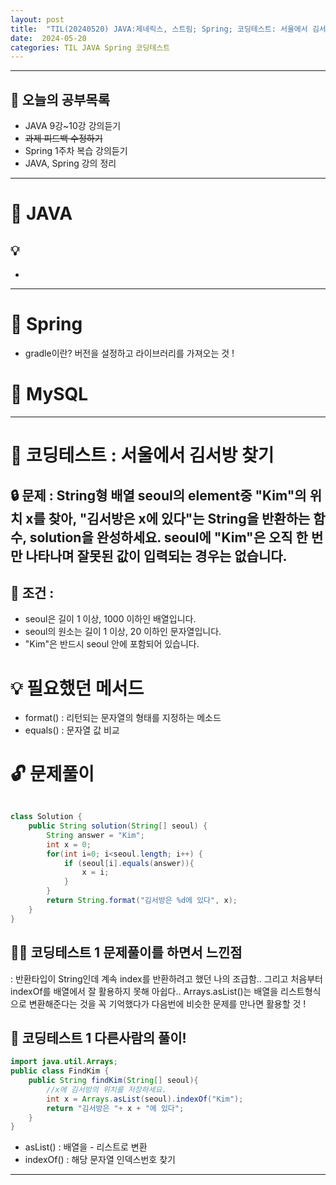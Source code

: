 ```yaml
---
layout: post
title:  "TIL(20240520) JAVA:제네릭스, 스트림; Spring; 코딩테스트: 서울에서 김서방 찾기;"
date:  2024-05-20
categories: TIL JAVA Spring 코딩테스트
---
```


---------------------------------------------------------------------

## 🙌 오늘의 공부목록
- JAVA 9강~10강 강의듣기
- ~~과제 피드백 수정하기~~
- Spring 1주차 복습 강의듣기
- JAVA, Spring 강의 정리

---

# 📌 JAVA  

## 💡
- 


---------------------------------------------------------------------


# 📌 Spring
- gradle이란? 버전을 설정하고 라이브러리를 가져오는 것 !

# 📌 MySQL



---------------------------------------------------------------------

# 📌 코딩테스트 : 서울에서 김서방 찾기

## 🔒 문제 : String형 배열 seoul의 element중 "Kim"의 위치 x를 찾아, "김서방은 x에 있다"는 String을 반환하는 함수, solution을 완성하세요. seoul에 "Kim"은 오직 한 번만 나타나며 잘못된 값이 입력되는 경우는 없습니다.

## 🚫 조건 : 
- seoul은 길이 1 이상, 1000 이하인 배열입니다.
- seoul의 원소는 길이 1 이상, 20 이하인 문자열입니다.
- "Kim"은 반드시 seoul 안에 포함되어 있습니다.

# 💡 필요했던 메서드
- format() : 리턴되는 문자열의 형태를 지정하는 메소드
- equals() : 문자열 값 비교

# 🔓 문제풀이
```java

class Solution {
    public String solution(String[] seoul) {
        String answer = "Kim";
        int x = 0;
        for(int i=0; i<seoul.length; i++) {
            if (seoul[i].equals(answer)){
                x = i;
            }
        }
        return String.format("김서방은 %d에 있다", x);
    }
}              

```

## 🤷‍♀️ 코딩테스트 1 문제풀이를 하면서 느낀점
: 반환타입이 String인데 계속 index를 반환하려고 했던 나의 조급함.. 
그리고 처음부터 indexOf를 배열에서 잘 활용하지 못해 아쉽다..
Arrays.asList()는 배열을 리스트형식으로 변환해준다는 것을 꼭 기억했다가 다음번에 
비슷한 문제를 만나면 활용할 것 ! 

## 🎈 코딩테스트 1 다른사람의 풀이! 

```java
import java.util.Arrays;
public class FindKim {
    public String findKim(String[] seoul){
        //x에 김서방의 위치를 저장하세요.
        int x = Arrays.asList(seoul).indexOf("Kim");        
        return "김서방은 "+ x + "에 있다";
    }
}
```
- asList() : 배열을 - 리스트로 변환
- indexOf() : 해당 문자열 인덱스번호 찾기 



--------------------------------------------------------------

